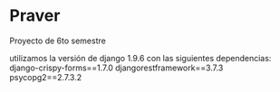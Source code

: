 # Praver
Proyecto de 6to semestre

utilizamos la versión de django 1.9.6 con las siguientes dependencias:
django-crispy-forms==1.7.0
djangorestframework==3.7.3
psycopg2==2.7.3.2
